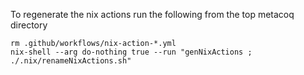 To regenerate the nix actions run the following from the top metacoq directory

```
rm .github/workflows/nix-action-*.yml
nix-shell --arg do-nothing true --run "genNixActions ; ./.nix/renameNixActions.sh"
```
